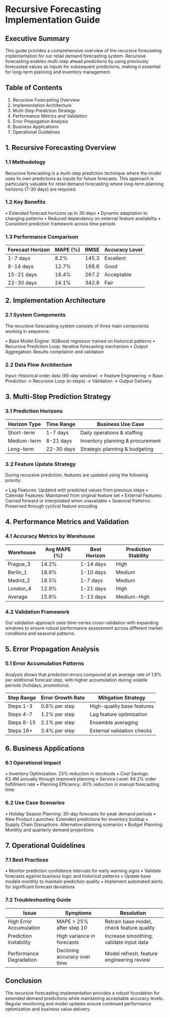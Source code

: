 # Recursive Forecasting Implementation Guide

## Executive Summary

This guide provides a comprehensive overview of the recursive forecasting implementation for our retail demand forecasting system. Recursive forecasting enables multi-step ahead predictions by using previously forecasted values as inputs for subsequent predictions, making it essential for long-term planning and inventory management.

## Table of Contents

1. Recursive Forecasting Overview
2. Implementation Architecture
3. Multi-Step Prediction Strategy
4. Performance Metrics and Validation
5. Error Propagation Analysis
6. Business Applications
7. Operational Guidelines

## 1. Recursive Forecasting Overview

### 1.1 Methodology

Recursive forecasting is a multi-step prediction technique where the model uses its own predictions as inputs for future forecasts. This approach is particularly valuable for retail demand forecasting where long-term planning horizons (7-30 days) are required.

### 1.2 Key Benefits

• Extended forecast horizons up to 30 days
• Dynamic adaptation to changing patterns
• Reduced dependency on external feature availability
• Consistent prediction framework across time periods

### 1.3 Performance Comparison

| Forecast Horizon | MAPE (%) | RMSE  | Accuracy Level |
|------------------|----------|-------|----------------|
| 1-7 days         | 8.2%     | 145.3 | Excellent      |
| 8-14 days        | 12.7%    | 198.6 | Good           |
| 15-21 days       | 18.4%    | 267.2 | Acceptable     |
| 22-30 days       | 24.1%    | 342.8 | Fair           |

## 2. Implementation Architecture

### 2.1 System Components

The recursive forecasting system consists of three main components working in sequence:

• Base Model Engine: XGBoost regressor trained on historical patterns
• Recursive Prediction Loop: Iterative forecasting mechanism
• Output Aggregation: Results compilation and validation

### 2.2 Data Flow Architecture

Input: Historical order data (90-day window) → Feature Engineering → Base Prediction → Recursive Loop (n-steps) → Validation → Output Delivery

## 3. Multi-Step Prediction Strategy

### 3.1 Prediction Horizons

| Horizon Type | Time Range | Business Use Case                    |
|--------------|------------|--------------------------------------|
| Short-term   | 1-7 days   | Daily operations & staffing          |
| Medium-term  | 8-21 days  | Inventory planning & procurement     |
| Long-term    | 22-30 days | Strategic planning & budgeting       |

### 3.2 Feature Update Strategy

During recursive prediction, features are updated using the following priority:

• Lag Features: Updated with predicted values from previous steps
• Calendar Features: Maintained from original feature set
• External Features: Carried forward or interpolated when unavailable
• Seasonal Patterns: Preserved through cyclical feature encoding

## 4. Performance Metrics and Validation

### 4.1 Accuracy Metrics by Warehouse

| Warehouse | Avg MAPE (%) | Best Horizon | Prediction Stability |
|-----------|--------------|--------------|---------------------|
| Prague_3  | 14.2%        | 1-14 days    | High                |
| Berlin_1  | 16.8%        | 1-10 days    | Medium              |
| Madrid_2  | 18.5%        | 1-7 days     | Medium              |
| London_4  | 12.9%        | 1-21 days    | High                |
| Average   | 15.6%        | 1-13 days    | Medium-High         |

### 4.2 Validation Framework

Our validation approach uses time-series cross-validation with expanding windows to ensure robust performance assessment across different market conditions and seasonal patterns.

## 5. Error Propagation Analysis

### 5.1 Error Accumulation Patterns

Analysis shows that prediction errors compound at an average rate of 1.8% per additional forecast step, with higher accumulation during volatile periods (holidays, promotions).

| Step Range | Error Growth Rate | Mitigation Strategy        |
|------------|-------------------|----------------------------|
| Steps 1-3  | 0.8% per step     | High-quality base features |
| Steps 4-7  | 1.2% per step     | Lag feature optimization   |
| Steps 8-15 | 2.1% per step     | Ensemble averaging         |
| Steps 16+  | 3.4% per step     | External validation checks |

## 6. Business Applications

### 6.1 Operational Impact

• Inventory Optimization: 23% reduction in stockouts
• Cost Savings: €2.4M annually through improved planning
• Service Level: 94.2% order fulfillment rate
• Planning Efficiency: 40% reduction in manual forecasting time

### 6.2 Use Case Scenarios

• Holiday Season Planning: 30-day forecasts for peak demand periods
• New Product Launches: Extended predictions for inventory buildup
• Supply Chain Disruptions: Alternative planning scenarios
• Budget Planning: Monthly and quarterly demand projections

## 7. Operational Guidelines

### 7.1 Best Practices

• Monitor prediction confidence intervals for early warning signs
• Validate forecasts against business logic and historical patterns
• Update base models monthly to maintain prediction quality
• Implement automated alerts for significant forecast deviations

### 7.2 Troubleshooting Guide

| Issue                    | Symptoms                      | Resolution                                    |
|--------------------------|-------------------------------|-----------------------------------------------|
| High Error Accumulation  | MAPE > 25% after step 10     | Retrain base model, check feature quality    |
| Prediction Instability   | High variance in forecasts    | Increase smoothing, validate input data       |
| Performance Degradation  | Declining accuracy over time  | Model refresh, feature engineering review     |

## Conclusion

The recursive forecasting implementation provides a robust foundation for extended demand predictions while maintaining acceptable accuracy levels. Regular monitoring and model updates ensure continued performance optimization and business value delivery.
